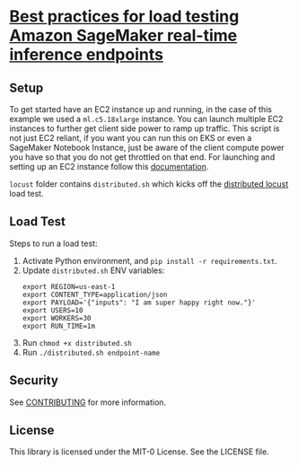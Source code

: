 # [Best practices for load testing Amazon SageMaker real-time inference endpoints](https://aws.amazon.com/blogs/machine-learning/best-practices-for-load-testing-amazon-sagemaker-real-time-inference-endpoints/)

## Setup

To get started have an EC2 instance up and running, in the case of this example we used a `ml.c5.18xlarge` instance. You can launch multiple EC2 instances to further get client side power to ramp up traffic. This script is not just EC2 reliant, if you want you can run this on EKS or even a SageMaker Notebook Instance, just be aware of the client compute power you have so that you do not get throttled on that end. For launching and setting up an EC2 instance follow this [documentation](https://docs.aws.amazon.com/AWSEC2/latest/UserGuide/LaunchingAndUsingInstances.html).

`locust` folder contains `distributed.sh` which kicks off the [distributed locust](https://docs.locust.io/en/stable/running-distributed.html) load test. 

## Load Test

Steps to run a load test:

1. Activate Python environment, and `pip install -r requirements.txt`.
2. Update `distributed.sh` ENV variables: 
    ```
    export REGION=us-east-1
    export CONTENT_TYPE=application/json
    export PAYLOAD='{"inputs": "I am super happy right now."}'
    export USERS=10
    export WORKERS=30
    export RUN_TIME=1m
    ```
3. Run `chmod +x distributed.sh`
4. Run `./distributed.sh endpoint-name`


## Security

See [CONTRIBUTING](CONTRIBUTING.md#security-issue-notifications) for more information.

## License

This library is licensed under the MIT-0 License. See the LICENSE file.

